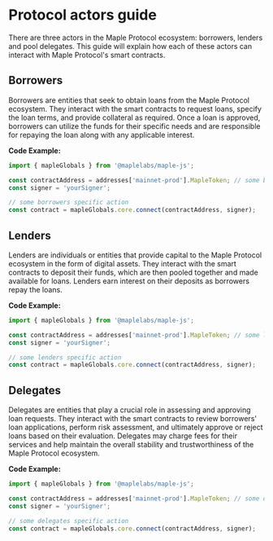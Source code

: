 # Protocol actors guide

There are three actors in the Maple Protocol ecosystem: borrowers, lenders and pool delegates. This guide will explain how each of these actors can interact with Maple Protocol's smart contracts.

## Borrowers

Borrowers are entities that seek to obtain loans from the Maple Protocol ecosystem. They interact with the smart contracts to request loans, specify the loan terms, and provide collateral as required. Once a loan is approved, borrowers can utilize the funds for their specific needs and are responsible for repaying the loan along with any applicable interest.

**Code Example:**

```js
import { mapleGlobals } from '@maplelabs/maple-js';

const contractAddress = addresses['mainnet-prod'].MapleToken; // some borrowers specific contract
const signer = 'yourSigner';

// some borrowers specific action
const contract = mapleGlobals.core.connect(contractAddress, signer);
```

## Lenders

Lenders are individuals or entities that provide capital to the Maple Protocol ecosystem in the form of digital assets. They interact with the smart contracts to deposit their funds, which are then pooled together and made available for loans. Lenders earn interest on their deposits as borrowers repay the loans.

**Code Example:**

```js
import { mapleGlobals } from '@maplelabs/maple-js';

const contractAddress = addresses['mainnet-prod'].MapleToken; // some lenders specific contract
const signer = 'yourSigner';

// some lenders specific action
const contract = mapleGlobals.core.connect(contractAddress, signer);
```

## Delegates

Delegates are entities that play a crucial role in assessing and approving loan requests. They interact with the smart contracts to review borrowers' loan applications, perform risk assessment, and ultimately approve or reject loans based on their evaluation. Delegates may charge fees for their services and help maintain the overall stability and trustworthiness of the Maple Protocol ecosystem.

**Code Example:**

```js
import { mapleGlobals } from '@maplelabs/maple-js';

const contractAddress = addresses['mainnet-prod'].MapleToken; // some delegates specific contract
const signer = 'yourSigner';

// some delegates specific action
const contract = mapleGlobals.core.connect(contractAddress, signer);
```